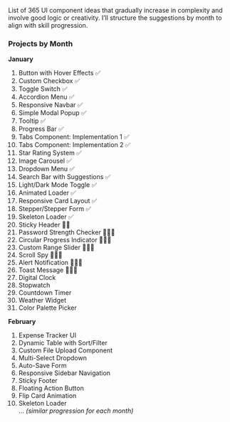 List of 365 UI component ideas that gradually increase in complexity and involve good logic or creativity. 
I’ll structure the suggestions by month to align with skill progression.

### **Projects by Month**
**January**  
1. Button with Hover Effects ✅
2. Custom Checkbox ✅
3. Toggle Switch  ✅
4. Accordion Menu  ✅
5. Responsive Navbar  ✅
6. Simple Modal Popup  ✅
7. Tooltip ✅
8. Progress Bar ✅
9. Tabs Component: Implementation 1 ✅
10. Tabs Component: Implementation 2 ✅
11. Star Rating System ✅
12. Image Carousel ✅
13. Dropdown Menu ✅
14. Search Bar with Suggestions ✅
15. Light/Dark Mode Toggle ✅
16. Animated Loader ✅
17. Responsive Card Layout ✅
18. Stepper/Stepper Form ✅
18. Skeleton Loader ✅
19. Sticky Header 👨🏻
20. Password Strength Checker 👨🏻‍💻 
21. Circular Progress Indicator 👨🏻‍💻
22. Custom Range Slider 👨🏻‍💻
23. Scroll Spy 👨🏻‍💻
24. Alert Notification 👨🏻‍💻
25. Toast Message  👨🏻‍💻
26. Digital Clock 
27. Stopwatch  
28. Countdown Timer  
29. Weather Widget  
30. Color Palette Picker

**February**  
1. Expense Tracker UI  
2. Dynamic Table with Sort/Filter  
3. Custom File Upload Component  
4. Multi-Select Dropdown  
5. Auto-Save Form  
6. Responsive Sidebar Navigation  
7. Sticky Footer  
8. Floating Action Button  
9. Flip Card Animation  
10. Skeleton Loader  
... *(similar progression for each month)*
